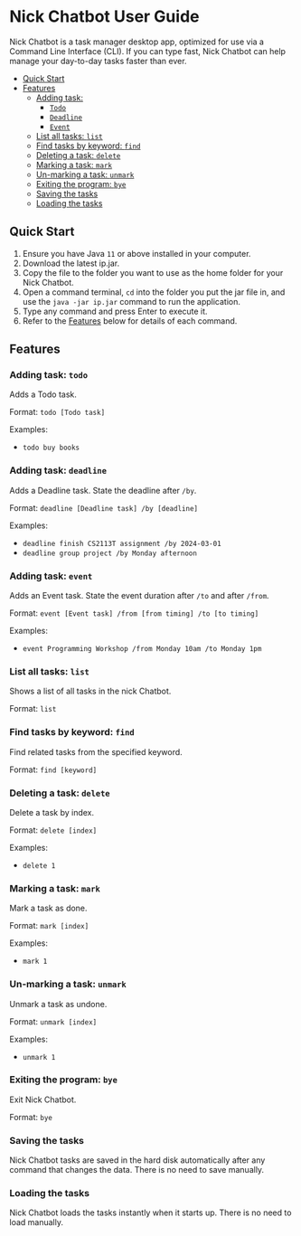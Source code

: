 # Nick Chatbot User Guide

Nick Chatbot is a task manager desktop app, optimized for use via a Command Line Interface (CLI). 
If you can type fast, Nick Chatbot can help manage your day-to-day tasks faster than ever. 

* [Quick Start](#Quick-Start)
* [Features](#Features)
  * [Adding task:](#adding-task-todo)
    * [`Todo`](#adding-task-todo)
    * [`Deadline`](#adding-task-deadline)
    * [`Event`](#adding-task-event)
  * [List all tasks: `list`](#list-all-tasks-list)
  * [Find tasks by keyword: `find`](#find-tasks-by-keyword-find)
  * [Deleting a task: `delete`](#deleting-a-task-delete)
  * [Marking a task: `mark`](#marking-a-task-mark)
  * [Un-marking a task: `unmark`](#un-marking-a-task-unmark)
  * [Exiting the program: `bye`](#exiting-the-program-bye)
  * [Saving the tasks](#saving-the-tasks)
  * [Loading the tasks](#loading-the-tasks)

## Quick Start
1. Ensure you have Java `11` or above installed in your computer.
2. Download the latest ip.jar.
3. Copy the file to the folder you want to use as the home folder for your Nick Chatbot.
4. Open a command terminal, `cd` into the folder you put the jar file in, and use the `java -jar ip.jar`
command to run the application.
5. Type any command and press Enter to execute it.
6. Refer to the [Features](#Features) below for details of each command.

## Features 

### Adding task: `todo`
Adds a Todo task.

Format: `todo [Todo task]`

Examples:
* `todo buy books`

### Adding task: `deadline`
Adds a Deadline task. State the deadline after `/by`.

Format: `deadline [Deadline task] /by [deadline]`

Examples:
* `deadline finish CS2113T assignment /by 2024-03-01`
* `deadline group project /by Monday afternoon`

### Adding task: `event`
Adds an Event task. State the event duration after `/to` and after `/from`.

Format: `event [Event task] /from [from timing] /to [to timing]`

Examples:
* `event Programming Workshop /from Monday 10am /to Monday 1pm`

### List all tasks: `list`
Shows a list of all tasks in the nick Chatbot.

Format: `list`

### Find tasks by keyword: `find`
Find related tasks from the specified keyword.

Format: `find [keyword]`

### Deleting a task: `delete`
Delete a task by index.

Format: `delete [index]`

Examples:
* `delete 1`

### Marking a task: `mark`
Mark a task as done.

Format: `mark [index]`

Examples:
* `mark 1`

### Un-marking a task: `unmark`
Unmark a task as undone.

Format: `unmark [index]`

Examples:
* `unmark 1`

### Exiting the program: `bye`
Exit Nick Chatbot.

Format: `bye`

### Saving the tasks
Nick Chatbot tasks are saved in the hard disk automatically after any command that changes the data.
There is no need to save manually.

### Loading the tasks
Nick Chatbot loads the tasks instantly when it starts up. There is no need to load manually.

